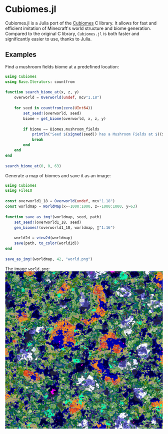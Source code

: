 # Cubiomes.jl

Cubiomes.jl is a Julia port of the [Cubiomes](https://github.com/Cubitect/cubiomes) C library. It allows for fast and efficient imitation of Minecraft's world structure and biome generation. Compared to the original C library, `Cubiomes.jl` is both faster and significantly easier to use, thanks to Julia.

## Examples

Find a mushroom fields biome at a predefined location:

```julia
using Cubiomes
using Base.Iterators: countfrom

function search_biome_at(x, z, y)
    overworld = Overworld(undef, mcv"1.18")

    for seed in countfrom(zero(UInt64))
        set_seed!(overworld, seed)
        biome = get_biome(overworld, x, z, y)

        if biome == Biomes.mushroom_fields
            println("Seed $(signed(seed)) has a Mushroom Fields at $((x, z, y))")
            break
        end
    end
end

search_biome_at(0, 0, 63)
```

Generate a map of biomes and save it as an image:

```julia
using Cubiomes
using FileIO

const overworld1_18 = Overworld(undef, mcv"1.18")
const worldmap = WorldMap(x=-1000:1000, z=-1000:1000, y=63)

function save_as_img!(worldmap, seed, path)
    set_seed!(overworld1_18, seed)
    gen_biomes!(overworld1_18, worldmap, 📏"1:16")

    world2d = view2d(worldmap)
    save(path, to_color(world2d))
end

save_as_img!(worldmap, 42, "world.png")
```

The image `world.png`:
![world.png](assets/world.png)
